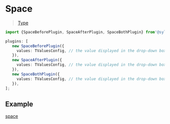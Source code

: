 # Space <!-- {docsify-ignore-all} -->

> [Type](/en/plugins/types)

```typescript
import {SpaceBeforePlugin, SpaceAfterPlugin, SpaceBothPlugin} from'@syllepsis/plugin-basic';

plugins: [
   new SpaceBeforePlugin({
     values: TValuesConfig, // the value displayed in the drop-down box
   }),
   new SpaceAfterPlugin({
     values: TValuesConfig, // the value displayed in the drop-down box
   }),
   new SpaceBothPlugin({
     values: TValuesConfig, // the value displayed in the drop-down box
   }),
];
```

## Example


[space](https://codesandbox.io/embed/plugin-space-8utog?hidenavigation=1 ':include :type=iframe width=100% height=500px')